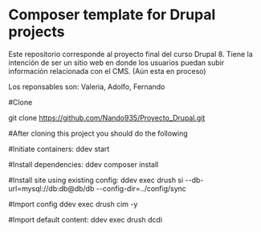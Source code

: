 # Composer template for Drupal projects

Este repositorio corresponde al proyecto final del curso Drupal 8. Tiene la intención de ser un sitio web en donde los usuarios puedan subir información relacionada con el CMS. (Aún esta en proceso)

Los reponsables son: Valeria, Adolfo, Fernando

#Clone

git clone https://github.com/Nando935/Proyecto_Drupal.git

#After cloning this project you should do the following 

#Initiate containers:
ddev start

#Install dependencies:
ddev composer install

#Install site using existing config:
ddev exec drush si --db-url=mysql://db:db@db/db --config-dir=../config/sync

#Import config
ddev exec drush cim -y

#Import default content:
ddev exec drush dcdi

